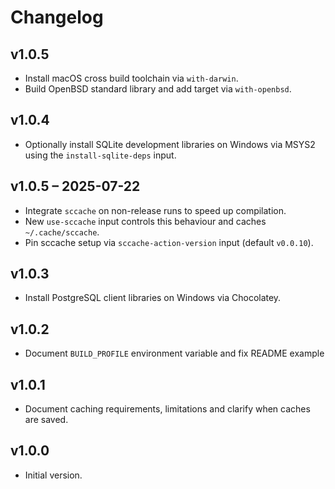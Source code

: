 
# Changelog

## v1.0.5

- Install macOS cross build toolchain via `with-darwin`.
- Build OpenBSD standard library and add target via `with-openbsd`.

## v1.0.4

- Optionally install SQLite development libraries on Windows via MSYS2 using the
  `install-sqlite-deps` input.

## v1.0.5 – 2025-07-22

- Integrate `sccache` on non-release runs to speed up compilation.
- New `use-sccache` input controls this behaviour and caches `~/.cache/sccache`.
- Pin sccache setup via `sccache-action-version` input (default `v0.0.10`).

## v1.0.3

- Install PostgreSQL client libraries on Windows via Chocolatey.

## v1.0.2

- Document `BUILD_PROFILE` environment variable and fix README example

## v1.0.1

- Document caching requirements, limitations and clarify when caches are saved.

## v1.0.0
- Initial version.

